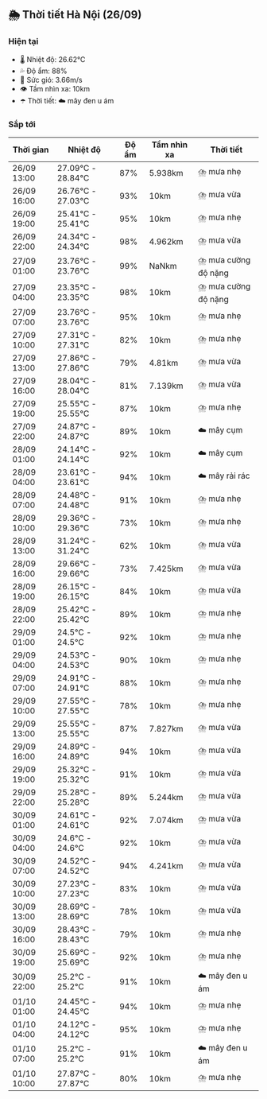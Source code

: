 ## 🌦️ Thời tiết Hà Nội (26/09)

### Hiện tại

- 🌡️ Nhiệt độ: 26.62℃
- 💦 Độ ẩm: 88%
- 💨 Sức gió: 3.66m/s
- 👁️ Tầm nhìn xa: 10km
- ☂️ Thời tiết: ☁️ mây đen u ám

### Sắp tới

| Thời gian | Nhiệt độ | Độ ẩm | Tầm nhìn xa | Thời tiết |
| --- | --- | --- | --- | --- |
| 26/09 13:00 | 27.09℃ - 28.84℃ | 87% | 5.938km | ⛈️ mưa nhẹ |
| 26/09 16:00 | 26.76℃ - 27.03℃ | 93% | 10km | ⛈️ mưa vừa |
| 26/09 19:00 | 25.41℃ - 25.41℃ | 95% | 10km | ⛈️ mưa nhẹ |
| 26/09 22:00 | 24.34℃ - 24.34℃ | 98% | 4.962km | ⛈️ mưa vừa |
| 27/09 01:00 | 23.76℃ - 23.76℃ | 99% | NaNkm | ⛈️ mưa cường độ nặng |
| 27/09 04:00 | 23.35℃ - 23.35℃ | 98% | 10km | ⛈️ mưa cường độ nặng |
| 27/09 07:00 | 23.76℃ - 23.76℃ | 95% | 10km | ⛈️ mưa nhẹ |
| 27/09 10:00 | 27.31℃ - 27.31℃ | 82% | 10km | ⛈️ mưa nhẹ |
| 27/09 13:00 | 27.86℃ - 27.86℃ | 79% | 4.81km | ⛈️ mưa vừa |
| 27/09 16:00 | 28.04℃ - 28.04℃ | 81% | 7.139km | ⛈️ mưa vừa |
| 27/09 19:00 | 25.55℃ - 25.55℃ | 87% | 10km | ⛈️ mưa nhẹ |
| 27/09 22:00 | 24.87℃ - 24.87℃ | 89% | 10km | ☁️ mây cụm |
| 28/09 01:00 | 24.14℃ - 24.14℃ | 92% | 10km | ☁️ mây cụm |
| 28/09 04:00 | 23.61℃ - 23.61℃ | 94% | 10km | ☁️ mây rải rác |
| 28/09 07:00 | 24.48℃ - 24.48℃ | 91% | 10km | ⛈️ mưa nhẹ |
| 28/09 10:00 | 29.36℃ - 29.36℃ | 73% | 10km | ⛈️ mưa nhẹ |
| 28/09 13:00 | 31.24℃ - 31.24℃ | 62% | 10km | ⛈️ mưa vừa |
| 28/09 16:00 | 29.66℃ - 29.66℃ | 73% | 7.425km | ⛈️ mưa vừa |
| 28/09 19:00 | 26.15℃ - 26.15℃ | 84% | 10km | ⛈️ mưa vừa |
| 28/09 22:00 | 25.42℃ - 25.42℃ | 89% | 10km | ⛈️ mưa nhẹ |
| 29/09 01:00 | 24.5℃ - 24.5℃ | 92% | 10km | ⛈️ mưa nhẹ |
| 29/09 04:00 | 24.53℃ - 24.53℃ | 90% | 10km | ⛈️ mưa nhẹ |
| 29/09 07:00 | 24.91℃ - 24.91℃ | 88% | 10km | ⛈️ mưa nhẹ |
| 29/09 10:00 | 27.55℃ - 27.55℃ | 78% | 10km | ⛈️ mưa nhẹ |
| 29/09 13:00 | 25.55℃ - 25.55℃ | 87% | 7.827km | ⛈️ mưa vừa |
| 29/09 16:00 | 24.89℃ - 24.89℃ | 94% | 10km | ⛈️ mưa vừa |
| 29/09 19:00 | 25.32℃ - 25.32℃ | 91% | 10km | ⛈️ mưa vừa |
| 29/09 22:00 | 25.28℃ - 25.28℃ | 89% | 5.244km | ⛈️ mưa vừa |
| 30/09 01:00 | 24.61℃ - 24.61℃ | 92% | 7.074km | ⛈️ mưa vừa |
| 30/09 04:00 | 24.6℃ - 24.6℃ | 92% | 10km | ⛈️ mưa vừa |
| 30/09 07:00 | 24.52℃ - 24.52℃ | 94% | 4.241km | ⛈️ mưa vừa |
| 30/09 10:00 | 27.23℃ - 27.23℃ | 83% | 10km | ⛈️ mưa vừa |
| 30/09 13:00 | 28.69℃ - 28.69℃ | 78% | 10km | ⛈️ mưa vừa |
| 30/09 16:00 | 28.43℃ - 28.43℃ | 79% | 10km | ⛈️ mưa nhẹ |
| 30/09 19:00 | 25.69℃ - 25.69℃ | 92% | 10km | ⛈️ mưa nhẹ |
| 30/09 22:00 | 25.2℃ - 25.2℃ | 91% | 10km | ☁️ mây đen u ám |
| 01/10 01:00 | 24.45℃ - 24.45℃ | 94% | 10km | ⛈️ mưa nhẹ |
| 01/10 04:00 | 24.12℃ - 24.12℃ | 95% | 10km | ⛈️ mưa nhẹ |
| 01/10 07:00 | 25.2℃ - 25.2℃ | 91% | 10km | ☁️ mây đen u ám |
| 01/10 10:00 | 27.87℃ - 27.87℃ | 80% | 10km | ⛈️ mưa nhẹ |
